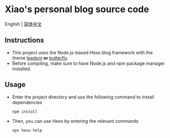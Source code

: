 # Xiao's personal blog source code

English | [简体中文](README_CN.md)

## Instructions

- This project uses the Node.js-based Hexo blog framework with the theme [leedom](https://github.com/leedom92/hexo-theme-leedom) **or** [butterfly](https://github.com/jerryc127/hexo-theme-butterfly).
- Before compiling, make sure to have Node.js and npm package manager installed.

## Usage

- Enter the project directory and use the following command to install dependencies

  ```shell
  npm install
  ```

- Then, you can use Hexo by entering the relevant commands

  ```shell
  npx hexo help
  ```
